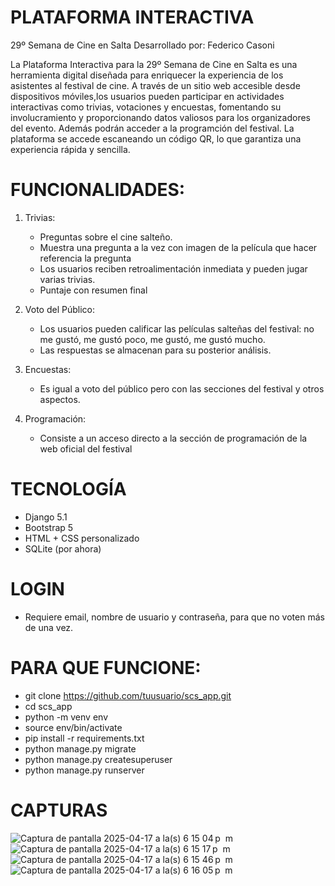 # PLATAFORMA INTERACTIVA
29º Semana de Cine en Salta
Desarrollado por: Federico Casoni


La Plataforma Interactiva para la 29º Semana de Cine en Salta es una herramienta digital diseñada para enriquecer la experiencia de los asistentes al festival de cine.
A través de un sitio web accesible desde dispositivos móviles,los usuarios pueden participar en actividades interactivas como trivias, votaciones y encuestas, fomentando su involucramiento y proporcionando datos valiosos 
para los organizadores del evento. Además podrán acceder a la programción del festival.
La plataforma se accede escaneando un código QR, lo que garantiza una experiencia rápida y sencilla.


# FUNCIONALIDADES:

1. Trivias:
   - Preguntas sobre el cine salteño.
   - Muestra una pregunta a la vez con imagen de la película que hacer referencia la pregunta
   - Los usuarios reciben retroalimentación inmediata y pueden jugar varias trivias.
   - Puntaje con resumen final

2. Voto del Público:
   - Los usuarios pueden calificar las películas salteñas del festival: no me gustó, me gustó poco, me gustó, me gustó mucho.
   - Las respuestas se almacenan para su posterior análisis.

3. Encuestas:
   - Es igual a voto del público pero con las secciones del festival y otros aspectos.

4. Programación:
   - Consiste a un acceso directo a la sección de programación de la web oficial del festival
   

# TECNOLOGÍA

  - Django 5.1
  - Bootstrap 5
  - HTML + CSS personalizado
  - SQLite (por ahora)


# LOGIN

  - Requiere email, nombre de usuario y contraseña, para que no voten más de una vez.


# PARA QUE FUNCIONE:

  - git clone https://github.com/tuusuario/scs_app.git
  - cd scs_app
  - python -m venv env
  - source env/bin/activate 
  - pip install -r requirements.txt
  - python manage.py migrate
  - python manage.py createsuperuser
  - python manage.py runserver

# CAPTURAS

![Captura de pantalla 2025-04-17 a la(s) 6 15 04 p  m](https://github.com/user-attachments/assets/17956891-2cba-4912-a667-6501c642ff36)
![Captura de pantalla 2025-04-17 a la(s) 6 15 17 p  m](https://github.com/user-attachments/assets/ae1dd43a-43ed-4711-85af-b1e616bad0d1)
![Captura de pantalla 2025-04-17 a la(s) 6 15 46 p  m](https://github.com/user-attachments/assets/7fe2f85e-29fa-4091-b4b9-b53c39715da5)
![Captura de pantalla 2025-04-17 a la(s) 6 16 05 p  m](https://github.com/user-attachments/assets/d9170a9b-b94c-494a-9c52-026fb2409167)
